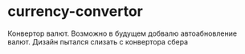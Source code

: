 # currency-convertor
Конвертор валют. Возможно в будущем добвалю автоабновление валют. Дизайн пытался слизать с конвертора сбера

